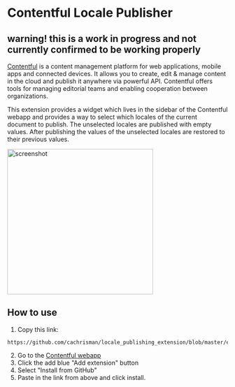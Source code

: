 # Contentful Locale Publisher

## warning! this is a work in progress and not currently confirmed to be working properly

[Contentful](https://www.contentful.com) is a content management platform for web applications, mobile apps and connected devices. It allows you to create, edit & manage content in the cloud and publish it anywhere via powerful API. Contentful offers tools for managing editorial teams and enabling cooperation between organizations.

This extension provides a widget which lives in the sidebar of the Contentful webapp and provides a way to select which locales of the current document to publish. The unselected locales are published with empty values. After publishing the values of the unselected locales are restored to their previous values.

<img width="333" alt="screenshot" src="https://user-images.githubusercontent.com/6521666/40333977-1326f416-5d10-11e8-83ce-3ee8bd47ec18.png">

## How to use

1. Copy this link:

```
https://github.com/cachrisman/locale_publishing_extension/blob/master/extension.json
```

2. Go to the [Contentful webapp](https://app.contentful.com/deeplink?link=extensions)
3. Click the add blue "Add extension" button
4. Select "Install from GitHub"
5. Paste in the link from above and click install.
